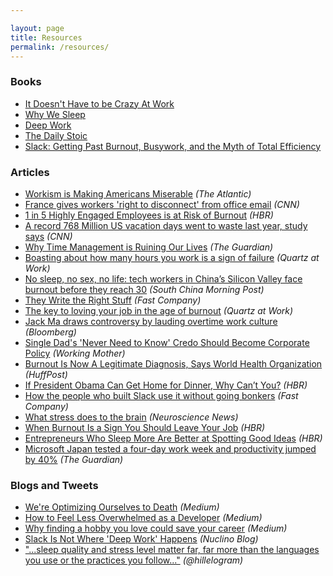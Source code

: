```yaml
---

layout: page
title: Resources
permalink: /resources/
---
```


### Books

* [It Doesn't Have to be Crazy At Work](https://basecamp.com/books/calm)
* [Why We Sleep](https://www.simonandschuster.com/books/Why-We-Sleep/Matthew-Walker/9781501144325)
* [Deep Work](http://www.calnewport.com/books/deep-work/)
* [The Daily Stoic](https://dailystoic.com)
* [Slack: Getting Past Burnout, Busywork, and the Myth of Total Efficiency](https://www.penguinrandomhouse.com/books/39276/slack-by-tom-demarco/9780767907699/)

### Articles

* [Workism is Making Americans Miserable](https://www.theatlantic.com/ideas/archive/2019/02/religion-workism-making-americans-miserable/583441/) _(The Atlantic)_
* [France gives workers 'right to disconnect' from office email](https://money.cnn.com/2017/01/02/technology/france-office-email-workers-law/index.html) _(CNN)_
* [1 in 5 Highly Engaged Employees is at Risk of Burnout](https://hbr.org/2018/02/1-in-5-highly-engaged-employees-is-at-risk-of-burnout) _(HBR)_
* [A record 768 Million US vacation days went to waste last year, study says](https://www.cnn.com/travel/article/unused-vacation-days-trnd/index.html) _(CNN)_
* [Why Time Management is Ruining Our Lives](https://www.theguardian.com/technology/2016/dec/22/why-time-management-is-ruining-our-lives) _(The Guardian)_
* [Boasting about how many hours you work is a sign of failure](https://qz.com/work/1486863/boasting-about-how-many-hours-you-work-is-a-sign-of-failure/) _(Quartz at Work)_
* [No sleep, no sex, no life: tech workers in China’s Silicon Valley face burnout before they reach 30](https://www.scmp.com/tech/apps-social/article/3002533/no-sleep-no-sex-no-life-tech-workers-chinas-silicon-valley-face) _(South China Morning Post)_
* [They Write the Right Stuff](https://www.fastcompany.com/28121/they-write-right-stuff) _(Fast Company)_
* [The key to loving your job in the age of burnout](https://qz.com/work/1571065/how-to-love-your-job-and-avoid-burnout/) _(Quartz at Work)_
* [Jack Ma draws controversy by lauding overtime work culture](https://www.bnnbloomberg.ca/jack-ma-draws-controversy-by-lauding-overtime-work-culture-1.1243536) _(Bloomberg)_
* [Single Dad's 'Never Need to Know' Credo Should Become Corporate Policy](https://www.workingmother.com/ian-sohn-linkedin-post-never-need-to-know) _(Working Mother)_
* [Burnout Is Now A Legitimate Diagnosis, Says World Health Organization](https://www.huffpost.com/entry/burnout-who-medical-diagnosis_n_5ced5943e4b0bbe6e3340dc4) _(HuffPost)_
* [If President Obama Can Get Home for Dinner, Why Can’t You?](https://hbr.org/2014/03/if-president-obama-can-get-home-for-dinner-why-cant-you) _(HBR)_
* [How the people who built Slack use it without going bonkers](https://www.fastcompany.com/90367875/how-the-people-who-built-slack-use-it-without-going-bonkers) _(Fast Company)_
* [What stress does to the brain](https://neurosciencenews.com/brain-stress-14580/) _(Neuroscience News)_
* [When Burnout Is a Sign You Should Leave Your Job](https://hbr.org/2018/01/when-burnout-is-a-sign-you-should-leave-your-job) _(HBR)_
* [Entrepreneurs Who Sleep More Are Better at Spotting Good Ideas](https://hbr.org/2019/10/entrepreneurs-who-sleep-more-are-better-at-spotting-good-ideas) _(HBR)_
* [Microsoft Japan tested a four-day work week and productivity jumped by 40%](https://www.theguardian.com/technology/2019/nov/04/microsoft-japan-four-day-work-week-productivity) _(The Guardian)_

### Blogs and Tweets

* [We're Optimizing Ourselves to Death](https://medium.com/s/buy-yourself/were-optimizing-ourselves-to-death-d41a3e7cc25a) _(Medium)_
* [How to Feel Less Overwhelmed as a Developer](https://medium.com/@juliahaigh/how-to-feel-less-overwhelmed-as-a-developer-79bc816709de ) _(Medium)_
* [Why finding a hobby you love could save your career](https://medium.com/swlh/why-finding-a-hobby-you-love-could-save-your-career-c12550749a04) _(Medium)_
* [Slack Is Not Where 'Deep Work' Happens](https://blog.nuclino.com/slack-is-not-where-deep-work-happens) _(Nuclino Blog)_
* ["...sleep quality and stress level matter far, far more than the languages you use or the practices you follow..."](https://twitter.com/hillelogram/status/1119709859979714560?s=21) _(@hillelogram)_

